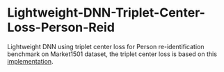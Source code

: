 # Lightweight-DNN-Triplet-Center-Loss-Person-Reid
 Lightweight DNN using triplet center loss for Person re-identification benchmark on Market1501 dataset, the triplet center loss is based on this [implementation](https://github.com/popcornell/keras-triplet-center-loss).
